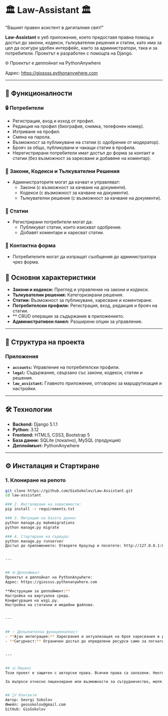 # 🏛️ Law-Assistant 🏛️
"Вашият правен асистент в дигиталния свят!"

**Law-Assistant** е уеб приложение, което предоставя правна помощ и достъп до закони, кодекси, тълкувателни решения и статии, като има за цел да осигури удобен интерфейс, както за администратори, така и за потребители. Проектът е разработен с помощта на Django.


🌐 Проектът е деплойнат на PythonAnywhere

Адрес: https://giossss.pythonanywhere.com


---


## 🚀 Функционалности

### 🔒 **Потребители**
- Регистрация, вход и изход от профил.
- Редакция на профил (биография, снимка, телефонен номер).
- Изтриване на профил.
- Смяна на парола.
- Възможност за публикуване на статии (с одобрение от модератор).
- Брояч за общо, публикувани и чакащи статии в профила.
- Нерегистрирани потребители имат достъп до форма за контакт и статии (без възможност за харесване и добавяне на коментар). 

### 📜 **Закони, Кодекси и Тълкувателни Решения**
- Администраторите могат да качват и управляват:
  - Закони (с възможност за качване на документи).
  - Кодекси (с възможност за качване на документи).
  - Тълкувателни решения (с възможност за качване на документи).

### 📰 **Статии**
- Регистрирани потребители могат да:
  - Публикуват статии, които изискват одобрение.
  - Добавят коментари и харесват статии.

### 📩 **Контактна форма**
- Потребителите могат да изпращат съобщения до администратора чрез форма.

## 🚀 Основни характеристики 
- **Закони и кодекси:** Преглед и управление на закони и кодекси.
- **Тълкувателни решения:** Категоризирани решения.
- **Статии:** Възможност за публикуване, харесване и коментиране.
- **Потребителски профили:** Регистрация, вход, редакция и брояч на статии.
- ** CRUD операции за съдържание в приложението.
- **Административен панел:** Разширени опции за управление.


---


## 📂 Структура на проекта

### **Приложения**
- **`accounts`:** Управление на потребителски профили.
- **`legal`:** Съдържание, свързано със закони, кодекси, статии и решения.
- **`law_assistant`:** Главното приложение, отговорно за маршрутизация и настройки.


---


## 🛠️ Технологии 
- **Backend:** Django 5.1.1
- **Python:** 3.12
- **Frontend:** HTML5, CSS3, Bootstrap 5
- **База данни:** SQLite (локално), MySQL (продукция)
- **Деплоймънт:** PythonAnywhere


---


## ⚙️ Инсталация и Стартиране

### 1. Клониране на репото
```bash
git clone https://github.com/GioSokolov/Law-Assistant.git
cd law-assistant

### 2. Инсталиране на зависимости:
pip install -r requirements.txt

### 3. Миграции на базата данни:
python manage.py makemigrations
python manage.py migrate

### 4. Стартиране на сървъра:
python manage.py runserver
Достъп до приложението: Отворете браузър и посетете: http://127.0.0.1:8000


---


## 🌐 Деплоймънт 
Проектът е деплойнат на PythonAnywhere:
Адрес: https://giossss.pythonanywhere.com

**Инструкции за деплоймент:**
Настройка на виртуална среда.
Конфигурация на wsgi.py.
Настройка на статични и медийни файлове.


---


## ✨ Допълнителна функционалност 
- **Ajax интеграция:** Харесвания и актуализация на броя харесвания в реално време.
- **Сигурност:** Ограничен достъп до определени ресурси само за логнати потребители.


---


## ⚖️ Лиценз 
Този проект е защитен с авторски права. Всички права са запазени. Неоторизирано копиране, разпространение или модификация на кода без изрично разрешение от автора е забранено.

За въпроси относно лицензиране или възможности за сътрудничество, моля, свържете се с мен на посочените контакти.


## 🙋‍♂️ Контакти 
Автор: Georgi Sokolov
Имейл: geosokolov@gmail.com
GitHub: GioSokolov
